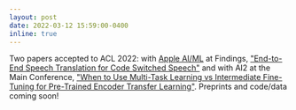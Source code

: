 ```yaml
---
layout: post
date: 2022-03-12 15:59:00-0400
inline: true
---
```


Two papers accepted to ACL 2022: with [Apple AI/ML](https://machinelearning.apple.com/machine-learning-areas-at-apple.html) at Findings, ["End-to-End Speech Translation for Code Switched Speech"](https://arxiv.org/abs/2204.05076) and with AI2 at the Main Conference, ["When to Use Multi-Task Learning vs Intermediate Fine-Tuning for Pre-Trained Encoder Transfer Learning"](https://orionweller.com). Preprints and code/data coming soon!